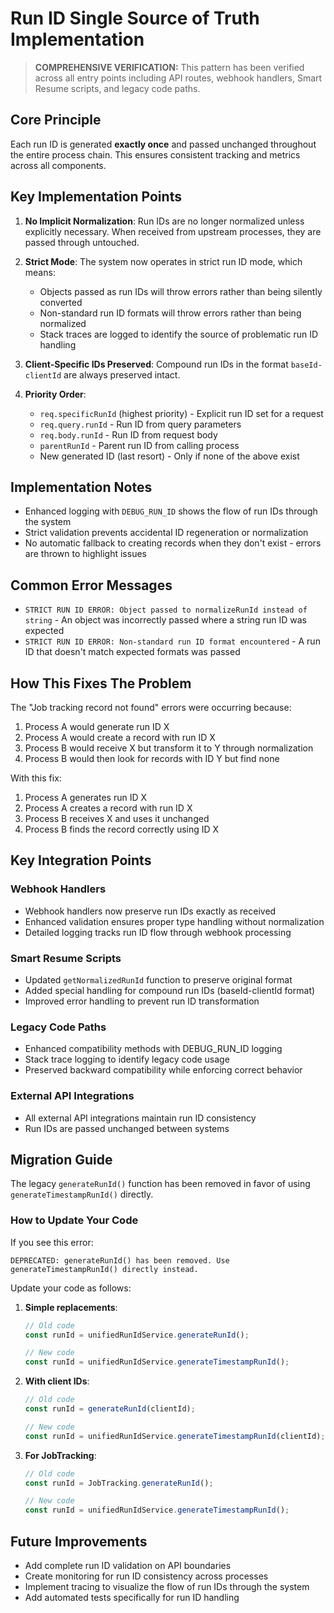 # Run ID Single Source of Truth Implementation

> **COMPREHENSIVE VERIFICATION:** This pattern has been verified across all entry points including API routes, webhook handlers, Smart Resume scripts, and legacy code paths.

## Core Principle

Each run ID is generated **exactly once** and passed unchanged throughout the entire process chain. This ensures consistent tracking and metrics across all components.

## Key Implementation Points

1. **No Implicit Normalization**: Run IDs are no longer normalized unless explicitly necessary. When received from upstream processes, they are passed through untouched.

2. **Strict Mode**: The system now operates in strict run ID mode, which means:
   - Objects passed as run IDs will throw errors rather than being silently converted
   - Non-standard run ID formats will throw errors rather than being normalized
   - Stack traces are logged to identify the source of problematic run ID handling

3. **Client-Specific IDs Preserved**: Compound run IDs in the format `baseId-clientId` are always preserved intact.

4. **Priority Order**:
   - `req.specificRunId` (highest priority) - Explicit run ID set for a request
   - `req.query.runId` - Run ID from query parameters
   - `req.body.runId` - Run ID from request body
   - `parentRunId` - Parent run ID from calling process
   - New generated ID (last resort) - Only if none of the above exist

## Implementation Notes

- Enhanced logging with `DEBUG_RUN_ID` shows the flow of run IDs through the system
- Strict validation prevents accidental ID regeneration or normalization
- No automatic fallback to creating records when they don't exist - errors are thrown to highlight issues

## Common Error Messages

- `STRICT RUN ID ERROR: Object passed to normalizeRunId instead of string` - An object was incorrectly passed where a string run ID was expected
- `STRICT RUN ID ERROR: Non-standard run ID format encountered` - A run ID that doesn't match expected formats was passed

## How This Fixes The Problem

The "Job tracking record not found" errors were occurring because:

1. Process A would generate run ID X
2. Process A would create a record with run ID X
3. Process B would receive X but transform it to Y through normalization
4. Process B would then look for records with ID Y but find none

With this fix:
1. Process A generates run ID X
2. Process A creates a record with run ID X
3. Process B receives X and uses it unchanged
4. Process B finds the record correctly using ID X

## Key Integration Points

### Webhook Handlers
- Webhook handlers now preserve run IDs exactly as received
- Enhanced validation ensures proper type handling without normalization
- Detailed logging tracks run ID flow through webhook processing

### Smart Resume Scripts
- Updated `getNormalizedRunId` function to preserve original format
- Added special handling for compound run IDs (baseId-clientId format)
- Improved error handling to prevent run ID transformation

### Legacy Code Paths
- Enhanced compatibility methods with DEBUG_RUN_ID logging
- Stack trace logging to identify legacy code usage
- Preserved backward compatibility while enforcing correct behavior

### External API Integrations
- All external API integrations maintain run ID consistency
- Run IDs are passed unchanged between systems

## Migration Guide

The legacy `generateRunId()` function has been removed in favor of using `generateTimestampRunId()` directly.

### How to Update Your Code

If you see this error:
```
DEPRECATED: generateRunId() has been removed. Use generateTimestampRunId() directly instead.
```

Update your code as follows:

1. **Simple replacements**:
   ```javascript
   // Old code
   const runId = unifiedRunIdService.generateRunId();
   
   // New code
   const runId = unifiedRunIdService.generateTimestampRunId();
   ```

2. **With client IDs**:
   ```javascript
   // Old code
   const runId = generateRunId(clientId);
   
   // New code
   const runId = unifiedRunIdService.generateTimestampRunId(clientId);
   ```

3. **For JobTracking**:
   ```javascript
   // Old code
   const runId = JobTracking.generateRunId();
   
   // New code
   const runId = unifiedRunIdService.generateTimestampRunId();
   ```

## Future Improvements

- Add complete run ID validation on API boundaries
- Create monitoring for run ID consistency across processes
- Implement tracing to visualize the flow of run IDs through the system
- Add automated tests specifically for run ID handling